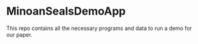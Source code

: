 # MinoanSealsDemoApp
 This repo contains all the necessary programs and data to run a demo for our paper.
